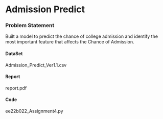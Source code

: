 # Admission Predict

### Problem Statement
Built a model to predict the chance of college admission and identify the most important feature that affects the Chance of Admission.

#### DataSet
Admission_Predict_Ver1.1.csv

#### Report 
report.pdf

#### Code
ee22b022_Assignment4.py
